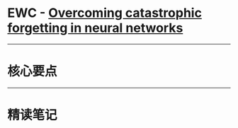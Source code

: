 # EWC - [Overcoming catastrophic forgetting in neural networks](https://arxiv.org/abs/1612.00796)

---

# 核心要点







---

# 精读笔记
